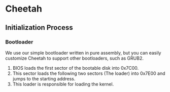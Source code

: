 # Cheetah

## Initialization Process

### Bootloader

We use our simple bootloader written in pure assembly, but you can easily customize Cheetah to support other bootloaders, such as GRUB2.

1. BIOS loads the first sector of the bootable disk into 0x7C00.
2. This sector loads the following two sectors (The loader) into 0x7E00 and jumps to the starting address.
3. This loader is responsible for loading the kernel.